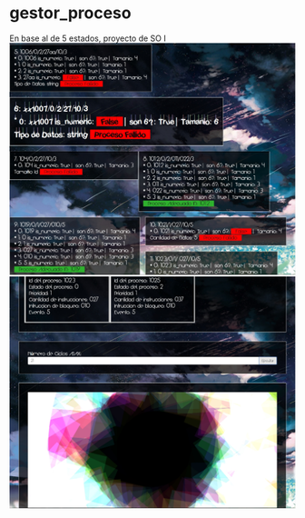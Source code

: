 # gestor_proceso
En base al de 5 estados, proyecto de SO I
![Proceso Screenshot](/img/simulador.jpg)
![Proceso Screenshot](/img/simulador1.jpg)
